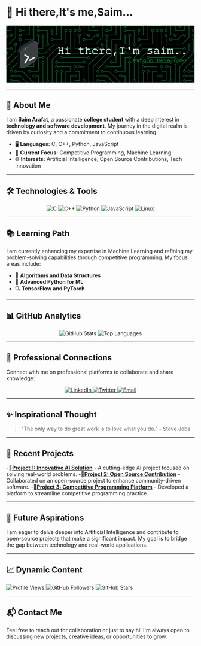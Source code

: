 # 👋 Hi there,It's me,Saim...

![Header Image](https://github.com/saim0xt/saim0xt/blob/main/assests/header-image.png)

---

## 🚀 About Me

I am **Saim Arafat**, a passionate **college student** with a deep interest in **technology and software development**. My journey in the digital realm is driven by curiosity and a commitment to continuous learning.

- 🖥️ **Languages:** C, C++, Python, JavaScript
- 🎯 **Current Focus:** Competitive Programming, Machine Learning
- 🌐 **Interests:** Artificial Intelligence, Open Source Contributions, Tech Innovation

---

## 🛠️ Technologies & Tools

<div align="center">
  <img src="https://img.shields.io/badge/-C-00599C?style=flat-square&logo=c&logoColor=white" alt="C" />
  <img src="https://img.shields.io/badge/-C++-00599C?style=flat-square&logo=c%2B%2B&logoColor=white" alt="C++" />
  <img src="https://img.shields.io/badge/-Python-3776AB?style=flat-square&logo=python&logoColor=white" alt="Python" />
  <img src="https://img.shields.io/badge/-JavaScript-F7DF1E?style=flat-square&logo=javascript&logoColor=black" alt="JavaScript" />
  <img src="https://img.shields.io/badge/-Linux-FCC624?style=flat-square&logo=linux&logoColor=black" alt="Linux" />
</div>

---

## 📚 Learning Path

I am currently enhancing my expertise in Machine Learning and refining my problem-solving capabilities through competitive programming. My focus areas include:

- 📘 **Algorithms and Data Structures**
- 🐍 **Advanced Python for ML**
- 🔍 **TensorFlow and PyTorch**

---

## 📊 GitHub Analytics

<p align="center">
  <img src="https://github-readme-stats.vercel.app/api?username=saim0xt&show_icons=true&theme=radical&count_private=true" alt="GitHub Stats" />
  <img src="https://github-readme-stats.vercel.app/api/top-langs/?username=saim0xt&layout=compact&theme=radical" alt="Top Languages" />
</p>

---

## 🤝 Professional Connections

Connect with me on professional platforms to collaborate and share knowledge:

<p align="center">
  <a href="https://www.linkedin.com/in/your-linkedin" target="_blank">
    <img src="https://img.shields.io/badge/-LinkedIn-0077B5?style=for-the-badge&logo=linkedin&logoColor=white" alt="LinkedIn" />
  </a>
  <a href="https://twitter.com/your-twitter" target="_blank">
    <img src="https://img.shields.io/badge/-Twitter-1DA1F2?style=for-the-badge&logo=twitter&logoColor=white" alt="Twitter" />
  </a>
  <a href="mailto:coder.saim@outlook.com" target="_blank">
    <img src="https://img.shields.io/badge/-Email-D14836?style=for-the-badge&logo=gmail&logoColor=white" alt="Email" />
  </a>
</p>

---

## ✨ Inspirational Thought

> "The only way to do great work is to love what you do." - Steve Jobs

---

## 🚀 Recent Projects

-🌟**[Project 1: Innovative AI Solution](#)** - A cutting-edge AI project focused on solving real-world problems.
-🌟**[Project 2: Open Source Contribution](#)** - Collaborated on an open-source project to enhance community-driven software.
-🌟**[Project 3: Competitive Programming Platform](#)** - Developed a platform to streamline competitive programming practice.

---

## 🌟 Future Aspirations

I am eager to delve deeper into Artificial Intelligence and contribute to open-source projects that make a significant impact. My goal is to bridge the gap between technology and real-world applications.

---

## 📈 Dynamic Content

![Profile Views](https://komarev.com/ghpvc/?username=saim0xt&color=blue)
![GitHub Followers](https://img.shields.io/github/followers/saim0xt?label=Followers&style=social)
![GitHub Stars](https://img.shields.io/github/stars/saim0xt?affiliations=OWNER%2CCOLLABORATOR&style=social)

---

## 📬 Contact Me

Feel free to reach out for collaboration or just to say hi! I'm always open to discussing new projects, creative ideas, or opportunities to grow.
